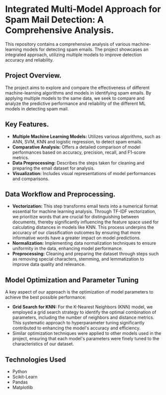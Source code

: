 # Integrated Multi-Model Approach for Spam Mail Detection: A Comprehensive Analysis. 

This repository contains a comprehensive analysis of various machine-learning models for detecting spam emails. The project showcases an integrated approach, utilizing multiple models to improve detection accuracy and reliability.

## Project Overview.

The project aims to explore and compare the effectiveness of different machine-learning algorithms and models in identifying spam emails. By applying multiple models to the same data, we seek to compare and analyze the predictive performance and reliability of the different ML models in detecting spam mail.

## Key Features.

- **Multiple Machine Learning Models:** Utilizes various algorithms, such as ANN, SVM, KNN and logistic regression, to detect spam emails.
- **Comparative Analysis:** Offers a detailed comparison of model performances based on accuracy, precision, recall, and F1-score metrics.
- **Data Preprocessing:** Describes the steps taken for cleaning and preparing the email dataset for analysis.
- **Visualization:** Includes visual representations of model performances and comparisons.

## Data Workflow and Preprocessing.

- **Vectorization:** This step transforms email texts into a numerical format essential for machine learning analysis. Through TF-IDF vectorization, we prioritize words that are crucial for distinguishing between documents, thereby significantly influencing the feature space used for calculating distances in models like KNN. This process underpins the accuracy of our classification outcomes by ensuring that more informative words have a greater impact on model predictions.
- **Normalization:** Implementing data normalization techniques to ensure uniformity in the data, enhancing model performance.
- **Preprocessing:** Cleaning and preparing the dataset through steps such as removing special characters, stemming, and lemmatization to improve data quality and relevance.

## Model Optimization and Parameter Tuning

A key aspect of our approach is the optimization of model parameters to achieve the best possible performance:

- **Grid Search for KNN:** For the K-Nearest Neighbors (KNN) model, we employed a grid search strategy to identify the optimal combination of parameters, including the number of neighbors and distance metrics. This systematic approach to hyperparameter tuning significantly contributed to enhancing the model's accuracy and efficiency.
- Similar optimization techniques were applied to other models used in the project, ensuring that each model's parameters were finely tuned to the characteristics of our dataset.
  
## Technologies Used

- Python
- Scikit-Learn
- Pandas
- Matplotlib
